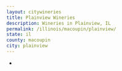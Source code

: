 ```yaml
---
layout: citywineries
title: Plainview Wineries
description: Wineries in Plainview, IL
permalink: /illinois/macoupin/plainview/
state: il
county: macoupin
city: plainview
---
```

-
